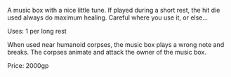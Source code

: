 A music box with a nice little tune. If played during a short rest, the hit die used always do maximum healing. Careful where you use it, or else...

Uses: 1 per long rest

When used near humanoid corpses, the music box plays a wrong note and breaks. The corpses animate and attack the owner of the music box.

Price: 2000gp